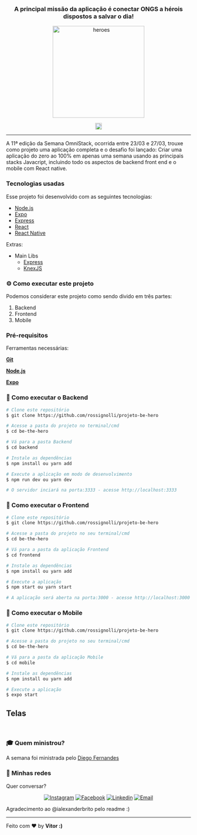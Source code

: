 <!-- então bora codar! -->

<h1 align="center">
    <img alt="" title="" src="imgs/logo.svg">
</h1>

<h3 align="center"> A principal missão da aplicação é conectar ONGS a hérois dispostos a salvar o dia! </h3>


<p align="center"> <img src="imgs/heroes.png" alt="heroes" height="250"> </p>

<p align="center"> <img src="imgs/js.png" height="18" alt="javascript"> 

---

A 11ª edição da Semana OmniStack, ocorrida entre 23/03 e 27/03, trouxe como projeto uma aplicação completa e o desafio foi lançado: Criar uma aplicação do zero ao 100% em apenas uma semana usando as principais stacks Javacript, incluindo todo os aspectos de backend front end e o mobile com React native.

### Tecnologias usadas
Esse projeto foi desenvolvido com as seguintes tecnologias:
- [Node.js](https://nodejs.org/en/)
- [Expo](https://expo.io/)
- [Express](https://expressjs.com/pt-br/)
- [React](https://pt-br.reactjs.org/)
- [React Native](https://reactnative.dev)

Extras:

- Main Libs
  - [Express](https://expressjs.com/pt-br/)
  - [KnexJS](http://knexjs.org/)
  

  
###


### ⚙ Como executar este projeto

Podemos considerar este projeto como sendo divido em três partes:

1. Backend
2. Frontend
3. Mobile



### Pré-requisitos

Ferramentas necessárias:

<b>[Git](https://git-scm.com)</b>

<b>[Node.js](https://nodejs.org/en/)</b>

<b>[Expo](https://expo.io)</b>


### 🧭 Como executar o Backend

```bash
# Clone este repositório
$ git clone https://github.com/rossignolli/projeto-be-hero

# Acesse a pasta do projeto no terminal/cmd
$ cd be-the-hero

# Vá para a pasta Backend
$ cd backend

# Instale as dependências
$ npm install ou yarn add

# Execute a aplicação em modo de desenvolvimento
$ npm run dev ou yarn dev

# O servidor inciará na porta:3333 - acesse http://localhost:3333 
```

### 🧭 Como executar o Frontend

```bash
# Clone este repositório
$ git clone https://github.com/rossignolli/projeto-be-hero

# Acesse a pasta do projeto no seu terminal/cmd
$ cd be-the-hero

# Vá para a pasta da aplicação Frontend
$ cd frontend

# Instale as dependências
$ npm install ou yarn add

# Execute a aplicação
$ npm start ou yarn start

# A aplicação será aberta na porta:3000 - acesse http://localhost:3000
```

### 🧭 Como executar o Mobile

```bash
# Clone este repositório
$ git clone https://github.com/rossignolli/projeto-be-hero

# Acesse a pasta do projeto no seu terminal/cmd
$ cd be-the-hero

# Vá para a pasta da aplicação Mobile
$ cd mobile

# Instale as dependências
$ npm install ou yarn add

# Execute a aplicação
$ expo start

```

## Telas

<p align="center">
    <img alt="" title="" src="imgs/print1.png">
    <img alt="" title="" src="imgs/print2.png">
    <img alt="" title="" src="imgs/print3.png">
    <img alt="" title="" src="imgs/print4.png">
    <img alt="" title="" src="imgs/print5.png">
    <img alt="" title="" src="imgs/print6.png">
    <img alt="" title="" src="imgs/print7.png">
    <img alt="" title="" src="imgs/print8.png">
    <img alt="" title="" src="imgs/print9.png">
</p>

### :mortar_board: Quem ministrou?

A semana foi ministrada pelo [Diego Fernandes](https://github.com/diego3g)



### 📱 Minhas redes

Quer conversar?

<p align="center">

  
  <a href="https://instagram.com/cvigarani" target="_blank" >
    <img alt="Instagram" src="https://img.shields.io/badge/-Instagram-ff2b8e?style=flat-square&logo=Instagram&logoColor=white"></a> 
  
  <a href="https://www.facebook.com/vitor.rossignolli" target="_blank" >
    <img alt="Facebook" src="https://img.shields.io/badge/-Facebook-blue?style=flat-square&logo=Facebook&logoColor=white"></a> 

  <a href="https://www.linkedin.com/in/vitor-vigarani-1947a7191//" target="_blank" >
    <img alt="Linkedin" src="https://img.shields.io/badge/-Linkedin-blue?style=flat-square&logo=Linkedin&logoColor=white"></a> 
  
  <a href="mailto:vitorrossignolli@gmail.com" target="_blank" >
    <img alt="Email" src="https://img.shields.io/badge/-Email-c14438?style=flat-square&logo=Gmail&logoColor=white"></a> 

</p>

Agradecimento ao @ialexanderbrito pelo readme :)

---

Feito com ❤️ by **Vitor :)**

